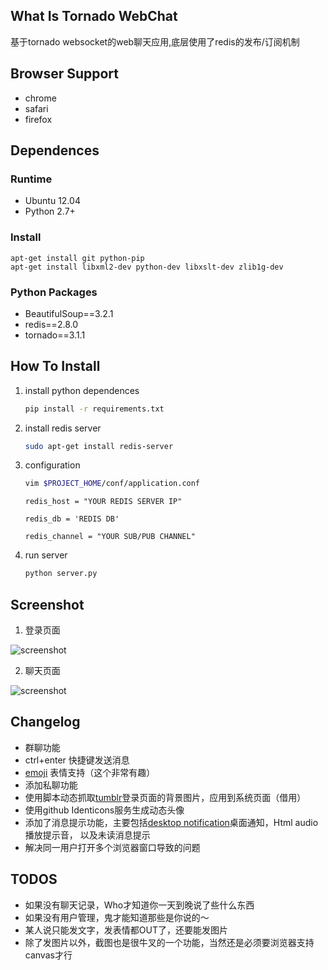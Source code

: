 ## What Is Tornado WebChat

基于tornado websocket的web聊天应用,底层使用了redis的发布/订阅机制

## Browser Support

* chrome
* safari
* firefox

## Dependences

### Runtime

   * Ubuntu 12.04
   * Python 2.7+

### Install
    apt-get install git python-pip
    apt-get install libxml2-dev python-dev libxslt-dev zlib1g-dev

### Python Packages

   * BeautifulSoup==3.2.1
   * redis==2.8.0
   * tornado==3.1.1

## How To Install

1. install python dependences


    ```bash
    pip install -r requirements.txt
    ```

2. install redis server

    ```bash
    sudo apt-get install redis-server
    ```

3. configuration


    ```bash
    vim $PROJECT_HOME/conf/application.conf
    ```

    ```
    redis_host = "YOUR REDIS SERVER IP"
    ```

    ```
    redis_db = 'REDIS DB'
    ```

    ```
    redis_channel = "YOUR SUB/PUB CHANNEL"
    ```

4. run server

    ```bash
    python server.py
    ```

## Screenshot

1. 登录页面

![screenshot](https://raw.github.com/yunlzheng/chat/master/static/images/login.png)

2. 聊天页面

![screenshot](https://raw.github.com/yunlzheng/chat/master/static/images/chat.png)

## Changelog

* 群聊功能
* ctrl+enter 快捷键发送消息
* [emoji](http://www.emoji-cheat-sheet.com/) 表情支持（这个非常有趣）
* 添加私聊功能
* 使用脚本动态抓取[tumblr](https://www.tumblr.com/)登录页面的背景图片，应用到系统页面（借用）
* 使用github Identicons服务生成动态头像
* 添加了消息提示功能，主要包括[desktop notification](http://developer.chrome.com/extensions/notifications.html)桌面通知，Html audio播放提示音， 以及未读消息提示
* 解决同一用户打开多个浏览器窗口导致的问题

## TODOS

* 如果没有聊天记录，Who才知道你一天到晚说了些什么东西
* 如果没有用户管理，鬼才能知道那些是你说的～
* 某人说只能发文字，发表情都OUT了，还要能发图片
* 除了发图片以外，截图也是很牛叉的一个功能，当然还是必须要浏览器支持canvas才行









